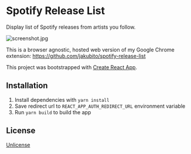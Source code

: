 # Spotify Release List

Display list of Spotify releases from artists you follow.

![screenshot.jpg](https://raw.githubusercontent.com/jakubito/spotify-release-list-web/master/screenshot.jpg)

This is a browser agnostic, hosted web version of my Google Chrome extension: https://github.com/jakubito/spotify-release-list

This project was bootstrapped with [Create React App](https://github.com/facebook/create-react-app).

## Installation

1. Install dependencies with `yarn install`
2. Save redirect url to `REACT_APP_AUTH_REDIRECT_URL` environment variable
3. Run `yarn build` to build the app

## License

[Unlicense](https://unlicense.org/)
